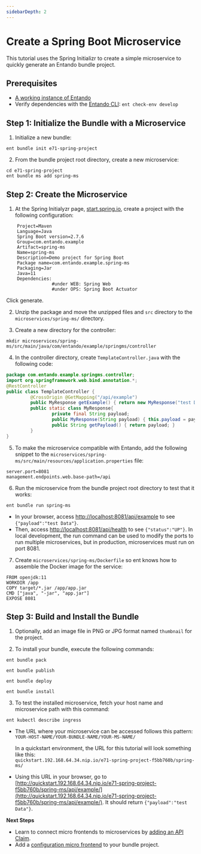 ```yaml
---
sidebarDepth: 2
---
```


# Create a Spring Boot Microservice

This tutorial uses the Spring Initializr to create a simple microservice to quickly generate an Entando bundle project. 

## Prerequisites
- [A working instance of Entando](../../../docs/getting-started/)
- Verify dependencies with the [Entando CLI](../../../docs/getting-started/entando-cli.md#check-the-environment): `ent check-env develop`

## Step 1: Initialize the Bundle with a Microservice

1. Initialize a new bundle: 
```
ent bundle init e71-spring-project
```
2. From the bundle project root directory, create a new microservice:
```
cd e71-spring-project
ent bundle ms add spring-ms
```

## Step 2: Create the Microservice
1. At the Spring Initialyzr page, [start.spring.io](http://start.spring.io/), create a project with the following configuration:
```
	Project=Maven
	Language=Java
	Spring Boot version=2.7.6
	Group=com.entando.example
	Artifact=spring-ms 
	Name=spring-ms 
	Description=Demo project for Spring Boot
	Package name=com.entando.example.spring-ms
	Packaging=Jar
	Java=11
	Dependencies:
	             #under WEB: Spring Web 
	             #under OPS: Spring Boot Actuator
```
  Click generate.

2. Unzip the package and move the unzipped files and `src` directory to the `microservices/spring-ms/` directory.

3. Create a new directory for the controller:
```
mkdir microservices/spring-ms/src/main/java/com/entando/example/springms/controller
```
4. In the controller directory, create `TemplateController.java` with the following code:
``` java
package com.entando.example.springms.controller;
import org.springframework.web.bind.annotation.*;
@RestController
public class TemplateController {
         @CrossOrigin @GetMapping("/api/example")
         public MyResponse getExample() { return new MyResponse("test Data"); }
         public static class MyResponse{
                 private final String payload;
                 public MyResponse(String payload) { this.payload = payload; }
                 public String getPayload() { return payload; }
         }
}
```

5. To make the microservice compatible with Entando, add the following snippet to the `microservices/spring-ms/src/main/resources/application.properties` file:

```
server.port=8081
management.endpoints.web.base-path=/api
```
6. Run the microservice from the bundle project root directory to test that it works: 
```
ent bundle run spring-ms
```

- In your browser, access [http://localhost:8081/api/example](http://localhost:8081/api/example) to see `{"payload":"test Data"}`.
- Then, access [http://localhost:8081/api/health](http://localhost:8081/api/health) to see `{"status":"UP"}`.
In local development, the run command can be used to modify the ports to run multiple microservices, but in production, microservices must run on port 8081.

7. Create `microservices/spring-ms/Dockerfile` so ent knows how to assemble the Docker image for the service:

```
FROM openjdk:11
WORKDIR /app
COPY target/*.jar /app/app.jar
CMD ["java", "-jar", "app.jar"]
EXPOSE 8081
```
## Step 3: Build and Install the Bundle

1. Optionally, add an image file in PNG or JPG format named `thumbnail` for the project.

2. To install your bundle, execute the following commands:
```
ent bundle pack
```
```
ent bundle publish
```
```
ent bundle deploy
```
```
ent bundle install 
```
3. To test the installed microservice, fetch your host name and microservice path with this command:
``` 
ent kubectl describe ingress 
```
- The URL where your microservice can be accessed follows this pattern:   
`YOUR-HOST-NAME/YOUR-BUNDLE-NAME/YOUR-MS-NAME/`

     In a quickstart environment, the URL for this tutorial will look something like this:    
`quickstart.192.168.64.34.nip.io/e71-spring-project-f5bb760b/spring-ms/`

- Using this URL in your browser, go to  
[http://quickstart.192.168.64.34.nip.io/e71-spring-project-f5bb760b/spring-ms/api/example/](http://quickstart.192.168.64.34.nip.io/e71-spring-project-f5bb760b/spring-ms/api/example/). It should return `{"payload":"test Data"}`.


**Next Steps**

- Learn to connect micro frontends to microservices by [adding an API Claim](add-api-claim.md).
- Add a [configuration micro frontend](../mfe/widget-configuration.md) to your bundle project. 

